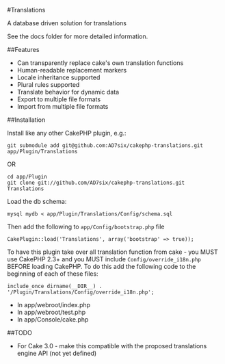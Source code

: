 #Translations

A database driven solution for translations

See the docs folder for more detailed information.

##Features

 * Can transparently replace cake's own translation functions
 * Human-readable replacement markers
 * Locale inheritance supported
 * Plural rules supported
 * Translate behavior for dynamic data
 * Export to multiple file formats
 * Import from multiple file formats

##Installation

Install like any other CakePHP plugin, e.g.:

    git submodule add git@github.com:AD7six/cakephp-translations.git app/Plugin/Translations

OR

    cd app/Plugin
    git clone git://github.com/AD7six/cakephp-translations.git Translations

Load the db schema:

	mysql mydb < app/Plugin/Translations/Config/schema.sql

Then add the following to `app/Config/bootstrap.php` file

	CakePlugin::load('Translations', array('bootstrap' => true));

To have this plugin take over all translation function from cake - you MUST use CakePHP 2.3+
and you MUST include `Config/override_i18n.php` BEFORE loading CakePHP. To do this add the
following code to the beginning of each of these files:

    include_once dirname(__DIR__) . '/Plugin/Translations/Config/override_i18n.php';

 * 	In app/webroot/index.php
 * 	In app/webroot/test.php
 * 	In app/Console/cake.php

##TODO

 * For Cake 3.0 - make this compatible with the proposed translations engine API (not yet defined)
